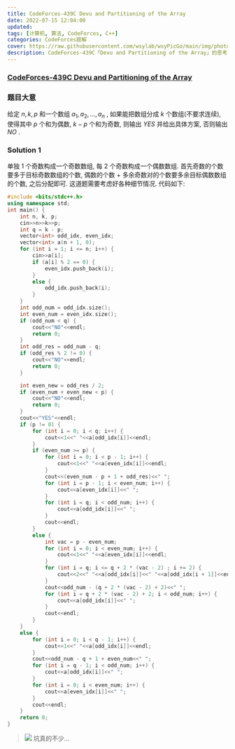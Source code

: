 ```yaml
---
title: CodeForces-439C Devu and Partitioning of the Array 
date: 2022-07-15 12:04:00
updated:
tags: [计算机, 算法, CodeForces, C++]
categories: CodeForces题解
cover: https://raw.githubusercontent.com/wsylab/wsyPicGo/main/img/photo-1531302271066-91cdfbac3508
description: CodeForces-439C「Devu and Partitioning of the Array」的思考与解答
---
```

### [CodeForces-439C Devu and Partitioning of the Array]()
### 题目大意
给定 $n, k, p$ 和一个数组 $a_1, a_2, ..., a_n$ , 如果能把数组分成 $k$ 个数组(不要求连续), 使得其中 $p$ 个和为偶数, $k - p$ 个和为奇数, 则输出 $YES$ 并给出具体方案, 否则输出 $NO$ .
### Solution 1
单独 $1$ 个奇数构成一个奇数数组, 每 $2$ 个奇数构成一个偶数数组. 首先奇数的个数要多于目标奇数数组的个数, 偶数的个数 $+$ 多余奇数对的个数要多余目标偶数数组的个数, 之后分配即可.
这道题需要考虑好各种细节情况.
代码如下:
```C++
#include <bits/stdc++.h>
using namespace std;
int main() {
    int n, k, p;
    cin>>n>>k>>p;
    int q = k - p;
    vector<int> odd_idx, even_idx;
    vector<int> a(n + 1, 0);
    for (int i = 1; i <= n; i++) {
        cin>>a[i];
        if (a[i] % 2 == 0) {
            even_idx.push_back(i);
        }
        else {
            odd_idx.push_back(i);
        }
    }
    int odd_num = odd_idx.size();
    int even_num = even_idx.size();
    if (odd_num < q) {
        cout<<"NO"<<endl;
        return 0;
    }
    int odd_res = odd_num - q;
    if (odd_res % 2 != 0) {
        cout<<"NO"<<endl;
        return 0;
    }

    int even_new = odd_res / 2;
    if (even_num + even_new < p) {
        cout<<"NO"<<endl;
        return 0;
    }
    cout<<"YES"<<endl;
    if (p != 0) {
        for (int i = 0; i < q; i++) {
            cout<<1<<" "<<a[odd_idx[i]]<<endl;
        }
        if (even_num >= p) {
            for (int i = 0; i < p - 1; i++) {
                cout<<1<<" "<<a[even_idx[i]]<<endl;
            }
            cout<<(even_num - p + 1 + odd_res)<<" ";
            for (int i = p - 1; i < even_num; i++) {
                cout<<a[even_idx[i]]<<" ";
            }
            for (int i = q; i < odd_num; i++) {
                cout<<a[odd_idx[i]]<<" ";
            }
            cout<<endl;
        }
        else {
            int vac = p - even_num;
            for (int i = 0; i < even_num; i++) {
                cout<<1<<" "<<a[even_idx[i]]<<endl;
            }
            for (int i = q; i <= q + 2 * (vac - 2) ; i += 2) {
                cout<<2<<" "<<a[odd_idx[i]]<<" "<<a[odd_idx[i + 1]]<<endl;
            }
            cout<<odd_num - (q + 2 * (vac - 2) + 2)<<" ";
            for (int i = q + 2 * (vac - 2) + 2; i < odd_num; i++) {
                cout<<a[odd_idx[i]]<<" ";
            }
            cout<<endl;
        }
    }
    else {
        for (int i = 0; i < q - 1; i++) {
            cout<<1<<" "<<a[odd_idx[i]]<<endl;
        }
        cout<<odd_num - q + 1 + even_num<<" ";
        for (int i = q - 1; i < odd_num; i++) {
            cout<<a[odd_idx[i]]<<" ";
        }
        for (int i = 0; i < even_num; i++) {
            cout<<a[even_idx[i]]<<" ";
        }
        cout<<endl;
    }
    return 0;
}
```

> ![](https://raw.githubusercontent.com/wsylab/wsyPicGo/main/img/20220715121105.png)
> 坑真的不少...